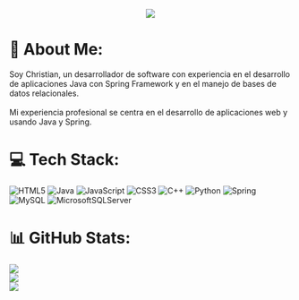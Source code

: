 <p align="center">
<img src="https://user-images.githubusercontent.com/105958626/223738295-cfe308ed-0bbe-46d8-b0d2-d6c8a0e231fd.gif">
</p>

# 💫 About Me:
Soy Christian, un desarrollador de software con experiencia en el desarrollo de aplicaciones Java con Spring Framework y en el manejo de bases de datos relacionales.<br><br>Mi experiencia profesional se centra en el desarrollo de aplicaciones web y usando Java y Spring.

# 💻 Tech Stack:
![HTML5](https://img.shields.io/badge/html5-%23E34F26.svg?style=for-the-badge&logo=html5&logoColor=white) ![Java](https://img.shields.io/badge/java-%23ED8B00.svg?style=for-the-badge&logo=java&logoColor=white) ![JavaScript](https://img.shields.io/badge/javascript-%23323330.svg?style=for-the-badge&logo=javascript&logoColor=%23F7DF1E) ![CSS3](https://img.shields.io/badge/css3-%231572B6.svg?style=for-the-badge&logo=css3&logoColor=white) ![C++](https://img.shields.io/badge/c++-%2300599C.svg?style=for-the-badge&logo=c%2B%2B&logoColor=white) ![Python](https://img.shields.io/badge/python-3670A0?style=for-the-badge&logo=python&logoColor=ffdd54) ![Spring](https://img.shields.io/badge/spring-%236DB33F.svg?style=for-the-badge&logo=spring&logoColor=white) ![MySQL](https://img.shields.io/badge/mysql-%2300f.svg?style=for-the-badge&logo=mysql&logoColor=white) ![MicrosoftSQLServer](https://img.shields.io/badge/Microsoft%20SQL%20Sever-CC2927?style=for-the-badge&logo=microsoft%20sql%20server&logoColor=white)
# 📊 GitHub Stats:
![](https://github-readme-stats.vercel.app/api?username=salazar3148&theme=dark&hide_border=true&include_all_commits=true&count_private=false)<br/>
![](https://github-readme-streak-stats.herokuapp.com/?user=salazar3148&theme=dark&hide_border=true)<br/>
![](https://github-readme-stats.vercel.app/api/top-langs/?username=salazar3148&theme=dark&hide_border=true&include_all_commits=true&count_private=false&layout=compact)

